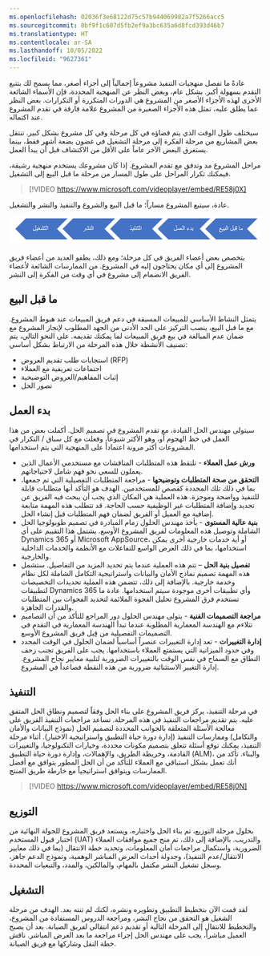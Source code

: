 ```yaml
---
ms.openlocfilehash: 02036f3e68122d75c57b944069982a7f5266acc5
ms.sourcegitcommit: 0bf9f1c607d5fb2ef9a3bc635a6d8fcd393d46b7
ms.translationtype: HT
ms.contentlocale: ar-SA
ms.lasthandoff: 10/05/2022
ms.locfileid: "9627361"
---
```

عادةً ما تفصل منهجيات التنفيذ مشروعاً إجمالياً إلى أجزاء أصغر، مما يسمح لك بتتبع التقدم بسهولة أكبر. بشكل عام، وبغض النظر عن المنهجية المحددة، فإن الأسماء الشائعة الأخرى لهذه الأجزاء الأصغر من المشروع هي الدورات المتكررة أو التكرارات. بغض النظر عما يطلق عليه، تمثل هذه الأجزاء الصغيرة من المشروع علامة فارقة في تقدم المشروع عند اكتماله.

سيختلف طول الوقت الذي يتم قضاؤه في كل مرحلة وفي كل مشروع بشكل كبير. تنتقل بعض المشاريع من مرحلة الفكرة إلى مرحلة التشغيل في غضون بضعة أشهر فقط، بينما يستغرق البعض الآخر عاماً على الأقل من الاكتشاف قبل أن يبدأ العمل.

مراحل المشروع مد وتدفق مع تقدم المشروع. إذا كان مشروعك يستخدم منهجية رشيقة، فيمكنك تكرار المراحل على طول المسار من مرحلة ما قبل البيع إلى التشغيل. 

> [!VIDEO https://www.microsoft.com/videoplayer/embed/RE58j0X]

عادة، سيتبع المشروع مساراً؛ ما قبل البيع والشروع والتنفيذ والنشر والتشغيل.

[![رسم تخطيطي يمثل مراحل مختلفة من مشروع يتبع مساراً معيناً.](../media/process.png)](../media/process.png#lightbox)

يتخصص بعض أعضاء الفريق في كل مرحلة؛ ومع ذلك، يطفو العديد من أعضاء فريق المشروع إلى أي مكان يحتاجون إليه في المشروع. من الممارسات الشائعة لأعضاء الفريق الانضمام إلى مشروع في أي وقت من الفكرة إلى النشر.

## <a name="presales"></a>ما قبل البيع

يتمثل النشاط الأساسي للمبيعات المسبقة في دعم فريق المبيعات عند هبوط المشروع. مع ما قبل البيع، ينصب التركيز على الحد الأدنى من الجهد المطلوب لإنجاز المشروع مع ضمان عدم المبالغة في بيع فريق المبيعات لما يمكنك تقديمه. على النحو التالي، يتم تصنيف الأنشطة خلال هذه المرحلة من الارتباط بشكل أساسي:

- استجابات طلب تقديم العروض (RFP) 
- اجتماعات تعريفية مع العملاء 
- إثبات المفاهيم/العروض التوضيحية 
- تصور الحل 

## <a name="initiate"></a>بدء العمل

سيتولى مهندس الحل القيادة، مع تقدم المشروع في تصميم الحل. أكملت بعض من هذا العمل في خط الهجوم أو، وهو الأكثر شيوعاً، وفعلت مع كل سباق / التكرار في المشروعات أكثر مرونة اعتماداً على المنهجية التي يتم استخدامها.

- **ورش عمل العملاء** - تلتقط هذه المتطلبات المناقشات مع مستخدمي الأعمال الذين يعملون للسعي نحو فهم شامل لاحتياجاتهم. 
- **التحقق من صحة المتطلبات وتوضيحها** - مراجعة المتطلبات التفصيلية التي تم جمعها، بما في ذلك تلك المحددة كقصص للمستخدمين. الهدف هو التأكد أنها متطلبات قابلة للتنفيذ وواضحة وموجزة. هذه العملية هي المكان الذي يجب أن يبحث فيه الفريق عن تحديد وإضافة المتطلبات غير الوظيفية حسب الحاجة. قد تتطلب هذه المهمة متابعة إضافية مع العميل أو الفريق لضمان فهم المتطلبات قبل إنشاء الحل.
- **بنية عالية المستوى** - يأخذ مهندس الحلول زمام المبادرة في تصميم طوبولوجيا الحل الشاملة وتوصيل هذه المعلومات لفريق المشروع الأوسع. يشتمل هذا التقييم على أي Dynamics 365 أو Microsoft AppSource، أو أية خدمات خارجية أخرى يمكن استخدامها، بما في ذلك العرض الواسع للتفاعلات مع الأنظمة والخدمات الداخلية والخارجية.
- **تفصيل بنية الحل** – تتم هذه العملية عندما يتم تحديد المزيد من التفاصيل. ستشمل هذه المهمة تصميم نماذج الأمان والبيانات واستراتيجية التكامل الشاملة لكل نظام وخدمة خارجية. بالإضافة إلى ذلك، تتضمن هذه العملية تحديدات التخصيصات لتطبيقات Dynamics 365 وأي تطبيقات أخرى موجودة سيتم استخدامها. عادة ما تستخدم فرق المشروع تحليل الفجوة الملائمة لتحديد الفجوات بين المتطلبات والقدرات الجاهزة.
- **مراجعة التصميمات الفنية** - يتولى مهندس الحلول دور المراجع للتأكد من أن التصاميم تتلاءم مع الهندسة المعمارية المطلوبة عندما تبدأ الهندسة المعمارية في التقدم في التصميمات التفصيلية من قِبل فريق المشروع الأوسع.
- **إدارة التغييرات** - تعد إدارة التغييرات عنصراً أساسياً لضمان الحلول في الوقت المحدد وفي حدود الميزانية التي يستمتع العملاء باستخدامها. يجب على الفريق تجنب زحف النطاق مع السماح في نفس الوقت بالتغييرات الضرورية لتلبية معايير نجاح المشروع. إدارة التغيير الاستثنائية ضرورية من هذه النقطة فصاعداً في المشروع.

## <a name="implement"></a>التنفيذ

في مرحلة التنفيذ، يركز فريق المشروع على بناء الحل وفقاً لتصميم ونطاق الحل المتفق عليه. يتم تقديم مراجعات التنفيذ في هذه المرحلة. تساعد مراجعات التنفيذ الفريق على معالجة الأسئلة المتعلقة بالجوانب المحددة لتصميم الحل (نموذج البيانات والأمان والتكامل) وممارسات التنفيذ (إدارة دورة حياة التطبيق واستراتيجية الاختبار). أثناء مرحلة التنفيذ، يمكنك توقع أسئلة تتعلق بتصميم مكونات محددة، وخيارات التكنولوجيا، والتغييرات القادمة، وخريطة الطريق، والإهمالات، وإدارة دورة حياة التطبيق (ALM)، والبناء. تأكد من أنك تعمل بشكل استباقي مع العملاء للتأكد من أن الحل المطور يتوافق مع أفضل الممارسات ويتوافق استراتيجياً مع خارطة طريق المنتج.

> [!VIDEO https://www.microsoft.com/videoplayer/embed/RE58j0N]
> 
## <a name="deploy"></a>التوزيع

بحلول مرحلة التوزيع، تم بناء الحل واختباره، ويستعد فريق المشروع للجولة النهائية من اختبار قبول المستخدم (UAT) والتدريب. بالإضافة إلى ذلك، تم منح جميع موافقات العملاء الضرورية، واستكمال مراجعات أمان المعلومات، وتحديد خطة الانتقال (بما في ذلك معايير الانتقال/عدم التنفيذ)، وجدولة أحداث العرض المباشر الوهمية، ونموذج الدعم جاهز، وسجل تشغيل النشر مكتمل بالمهام، والمالكين، والمدد، والتبعيات المحددة. 

## <a name="operate"></a>التشغيل

لقد قمت الآن بتخطيط التطبيق وتطويره ونشره، لكنك لم تنته بعد. الهدف من مرحلة الشغيل هو التحقق من نجاح النشر، ومراجعة الدروس المستفادة من المشروع، والتخطيط للانتقال إلى المرحلة التالية أو تقديم دعم انتقالي لفريق الصيانة. بعد أن يصبح العميل مباشراً، يجب على مهندس الحل إجراء مراجعة ما بعد العرض المباشر. ناقش خطة النقل وشاركها مع فريق الصيانة.
